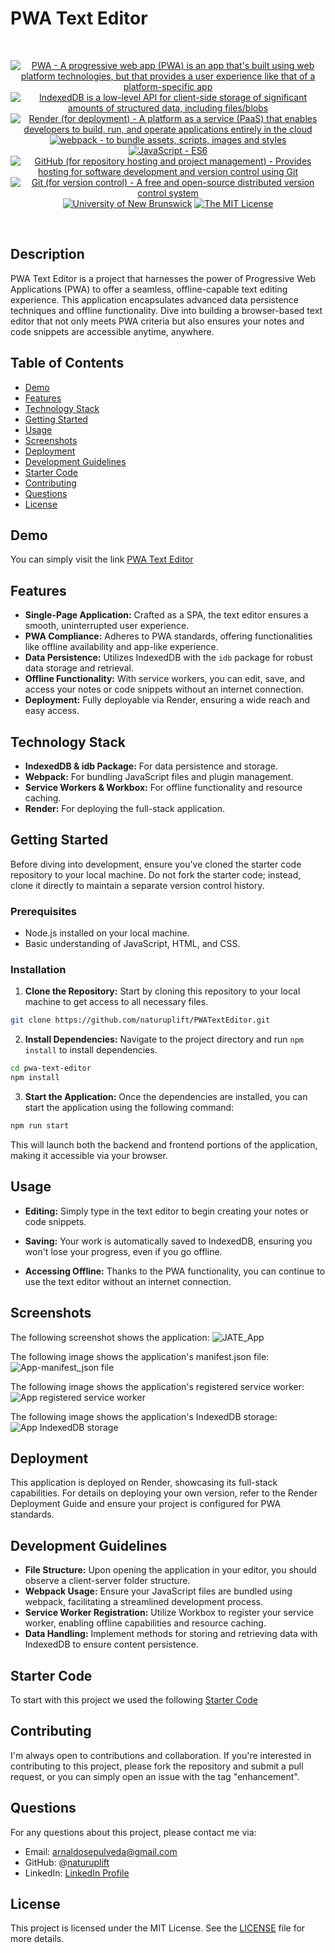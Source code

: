 # PWA Text Editor

<br/>
<p align="center">
    <a href="https://developer.mozilla.org/en-US/docs/Web/Progressive_web_apps">
        <img alt="PWA - A progressive web app (PWA) is an app that's built using web platform technologies, but that provides a user experience like that of a platform-specific app" src="https://img.shields.io/static/v1.svg?label=PWA&message=single page web application&color=lightgreen" /></a>
    <a href="https://developer.mozilla.org/en-US/docs/Web/API/IndexedDB_API">
        <img alt="IndexedDB is a low-level API for client-side storage of significant amounts of structured data, including files/blobs" src="https://img.shields.io/static/v1.svg?label=IndexedDB&message=API&color=blue" /></a>
    <a href="https://www.render.com/">
        <img alt="Render (for deployment) - A platform as a service (PaaS) that enables developers to build, run, and operate applications entirely in the cloud" src="https://img.shields.io/static/v1.svg?label=Render&message=deployment&color=orange" /></a>
    <a href="https://webpack.js.org/">
        <img alt="webpack - to bundle assets, scripts, images and styles" src="https://img.shields.io/static/v1.svg?label=webpack&message=bundler&color=green" /></a>
    <a href="https://developer.mozilla.org/en-US/docs/Web/JavaScript" >
        <img alt="JavaScript - ES6" src="https://img.shields.io/static/v1.svg?label=JavaScript&message=ES6&color=violet" /></a>
    <a href="https://github.com/">
        <img alt="GitHub (for repository hosting and project management) - Provides hosting for software development and version control using Git" src="https://img.shields.io/static/v1.svg?label=GitHub&message=hosting&color=lightgrey" /></a>
    <a href="https://git-scm.com/">
        <img alt="Git (for version control) - A free and open-source distributed version control system" src="https://img.shields.io/static/v1.svg?label=Git&message=version control&color=black" /></a>
    <a href="https://unb.ca/cel/bootcamps/coding.html">
        <img alt="University of New Brunswick" src="https://img.shields.io/static/v1.svg?label=UNB&message=Bootcamp&color=red" /></a>
    <a href="https://opensource.org/license/mit/">
        <img alt="The MIT License" src="https://img.shields.io/static/v1.svg?label=License&message=MIT&color=brightgreen" /></a>
</p>
<br/>

## Description

PWA Text Editor is a project that harnesses the power of Progressive Web Applications (PWA) to offer a seamless, offline-capable text editing experience. This application encapsulates advanced data persistence techniques and offline functionality. Dive into building a browser-based text editor that not only meets PWA criteria but also ensures your notes and code snippets are accessible anytime, anywhere.

## Table of Contents

- [Demo](#demo)
- [Features](#features)
- [Technology Stack](#technology-stack)
- [Getting Started](#getting-started)
- [Usage](#usage)
- [Screenshots](#screenshots)
- [Deployment](#deployment)
- [Development Guidelines](#development-guidelines)
- [Starter Code](#starter-code)
- [Contributing](#contributing)
- [Questions](#questions)
- [License](#license)

## Demo

You can simply visit the link [PWA Text Editor][pwa-text-editor]

## Features

- **Single-Page Application:** Crafted as a SPA, the text editor ensures a smooth, uninterrupted user experience.
- **PWA Compliance:** Adheres to PWA standards, offering functionalities like offline availability and app-like experience.
- **Data Persistence:** Utilizes IndexedDB with the `idb` package for robust data storage and retrieval.
- **Offline Functionality:** With service workers, you can edit, save, and access your notes or code snippets without an internet connection.
- **Deployment:** Fully deployable via Render, ensuring a wide reach and easy access.

## Technology Stack

- **IndexedDB & idb Package:** For data persistence and storage.
- **Webpack:** For bundling JavaScript files and plugin management.
- **Service Workers & Workbox:** For offline functionality and resource caching.
- **Render:** For deploying the full-stack application.

## Getting Started

Before diving into development, ensure you've cloned the starter code repository to your local machine. Do not fork the starter code; instead, clone it directly to maintain a separate version control history.

### Prerequisites

- Node.js installed on your local machine.
- Basic understanding of JavaScript, HTML, and CSS.

### Installation

1. **Clone the Repository:** Start by cloning this repository to your local machine to get access to all necessary files.

```bash
git clone https://github.com/naturuplift/PWATextEditor.git
```

2. **Install Dependencies:** Navigate to the project directory and run `npm install` to install dependencies.

```bash
cd pwa-text-editor
npm install
```

3. **Start the Application:** Once the dependencies are installed, you can start the application using the following command:

```bash
npm run start
```

This will launch both the backend and frontend portions of the application, making it accessible via your browser.

## Usage

- **Editing:** Simply type in the text editor to begin creating your notes or code snippets.

  
- **Saving:** Your work is automatically saved to IndexedDB, ensuring you won't lose your progress, even if you go offline.
- **Accessing Offline:** Thanks to the PWA functionality, you can continue to use the text editor without an internet connection.

## Screenshots

The following screenshot shows the application:
![JATE_App](https://github.com/naturuplift/PWATextEditor/assets/23546356/69e673d8-9eda-4f31-b0e8-787c9da92691)

The following image shows the application's manifest.json file:
![App-manifest_json file](https://github.com/naturuplift/PWATextEditor/assets/23546356/4d10212a-e24c-4bf5-8301-04f7c3e9a1b3)

The following image shows the application's registered service worker:
![App registered service worker](https://github.com/naturuplift/PWATextEditor/assets/23546356/92900920-6a59-4300-a491-99838a626158)

The following image shows the application's IndexedDB storage:
![App IndexedDB storage](https://github.com/naturuplift/PWATextEditor/assets/23546356/04a58129-9328-4a09-ab64-50692f0a6eff)

## Deployment

This application is deployed on Render, showcasing its full-stack capabilities. For details on deploying your own version, refer to the Render Deployment Guide and ensure your project is configured for PWA standards.

## Development Guidelines

- **File Structure:** Upon opening the application in your editor, you should observe a client-server folder structure.
- **Webpack Usage:** Ensure your JavaScript files are bundled using webpack, facilitating a streamlined development process.
- **Service Worker Registration:** Utilize Workbox to register your service worker, enabling offline capabilities and resource caching.
- **Data Handling:** Implement methods for storing and retrieving data with IndexedDB to ensure content persistence.

## Starter Code

To start with this project we used the following [Starter Code][starter-code]

## Contributing

I'm always open to contributions and collaboration. If you're interested in contributing to this project, please fork the repository and submit a pull request, or you can simply open an issue with the tag "enhancement".

## Questions

For any questions about this project, please contact me via:

- Email: arnaldosepulveda@gmail.com
- GitHub: @[naturuplift](https://github.com/naturuplift)
- LinkedIn: [LinkedIn Profile](https://www.linkedin.com/in/arnaldo-sepulveda-7b321022/)

## License

This project is licensed under the MIT License. See the [LICENSE][MIT] file for more details.


[pwa-text-editor]: <https://pwatexteditor-qrqq.onrender.com>
[starter-code]: <https://github.com/coding-boot-camp/cautious-meme>
[MIT]: <https://github.com/naturuplift/PWATextEditor/blob/main/LICENSE>
